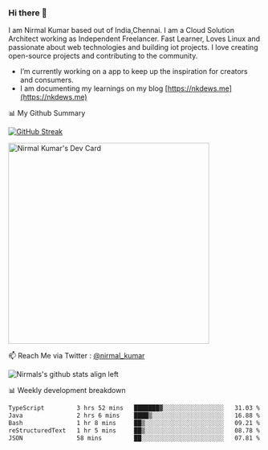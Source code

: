 ### Hi there 👋

 I am Nirmal Kumar based out of India,Chennai. I am a Cloud Solution Architect working as Independent Freelancer. Fast Learner, Loves Linux and passionate about web technologies and building iot projects. I love creating open-source projects and contributing to the community.

- I’m currently working on a app to keep up the inspiration for creators and consumers.
- I am documenting my learnings on my blog [https://nkdews.me](https://nkdews.me)


📊 My Github Summary

[![GitHub Streak](https://github-readme-streak-stats.herokuapp.com?user=nk-gears&theme=dark&hide_border=true&date_format=M%20j%5B%2C%20Y%5D)](https://git.io/streak-stats)

<a href="https://app.daily.dev/nirmal_kumar"><img src="https://api.daily.dev/devcards/a16cfcf02d384b16b41de71ce4d1d811.png?r=8ve" width="400" alt="Nirmal Kumar's Dev Card"/></a>

📫 Reach Me via  Twitter : [@nirmal_kumar](https://twitter.com/nirmal_kumar)

![Nirmals's github stats align left](https://github-readme-stats.vercel.app/api?username=nk-gears&show_icons=true)


📊 Weekly development breakdown

<!--START_SECTION:waka-->

```txt
TypeScript         3 hrs 52 mins   ███████▓░░░░░░░░░░░░░░░░░   31.03 %
Java               2 hrs 6 mins    ████▒░░░░░░░░░░░░░░░░░░░░   16.88 %
Bash               1 hr 8 mins     ██▒░░░░░░░░░░░░░░░░░░░░░░   09.21 %
reStructuredText   1 hr 5 mins     ██▒░░░░░░░░░░░░░░░░░░░░░░   08.78 %
JSON               58 mins         ██░░░░░░░░░░░░░░░░░░░░░░░   07.81 %
```

<!--END_SECTION:waka-->


